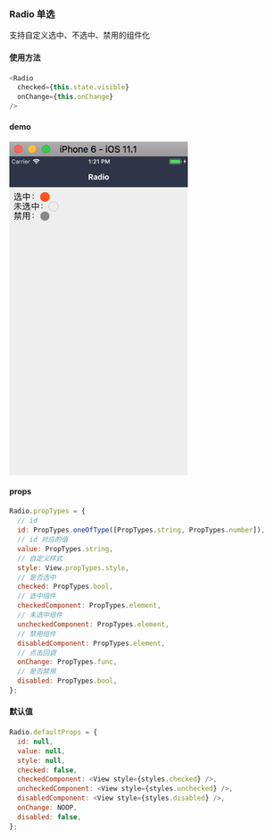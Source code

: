 ### Radio 单选

支持自定义选中、不选中、禁用的组件化

#### 使用方法

```js
<Radio
  checked={this.state.visible}
  onChange={this.onChange}
/>
```
#### demo

<img src="./demo.png" width = "320"  alt="图片名称" align=center />

#### props

```js
Radio.propTypes = {
  // id
  id: PropTypes.oneOfType([PropTypes.string, PropTypes.number]),
  // id 对应的值
  value: PropTypes.string,
  // 自定义样式
  style: View.propTypes.style,
  // 是否选中
  checked: PropTypes.bool,
  // 选中组件
  checkedComponent: PropTypes.element,
  // 未选中组件
  uncheckedComponent: PropTypes.element,
  // 禁用组件
  disabledComponent: PropTypes.element,
  // 点击回调
  onChange: PropTypes.func,
  // 是否禁用
  disabled: PropTypes.bool,
};
```

#### 默认值

```js
Radio.defaultProps = {
  id: null,
  value: null,
  style: null,
  checked: false,
  checkedComponent: <View style={styles.checked} />,
  uncheckedComponent: <View style={styles.unchecked} />,
  disabledComponent: <View style={styles.disabled} />,
  onChange: NOOP,
  disabled: false,
};
```
